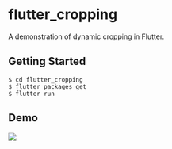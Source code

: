# flutter_cropping

A demonstration of dynamic cropping in Flutter.

## Getting Started

```
$ cd flutter_cropping
$ flutter packages get
$ flutter run
```

## Demo

<img src='readme/demo.gif' />